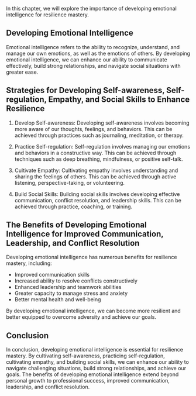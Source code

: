 
In this chapter, we will explore the importance of developing emotional intelligence for resilience mastery.

Developing Emotional Intelligence
---------------------------------

Emotional intelligence refers to the ability to recognize, understand, and manage our own emotions, as well as the emotions of others. By developing emotional intelligence, we can enhance our ability to communicate effectively, build strong relationships, and navigate social situations with greater ease.

Strategies for Developing Self-awareness, Self-regulation, Empathy, and Social Skills to Enhance Resilience
-----------------------------------------------------------------------------------------------------------

1. Develop Self-awareness: Developing self-awareness involves becoming more aware of our thoughts, feelings, and behaviors. This can be achieved through practices such as journaling, meditation, or therapy.

2. Practice Self-regulation: Self-regulation involves managing our emotions and behaviors in a constructive way. This can be achieved through techniques such as deep breathing, mindfulness, or positive self-talk.

3. Cultivate Empathy: Cultivating empathy involves understanding and sharing the feelings of others. This can be achieved through active listening, perspective-taking, or volunteering.

4. Build Social Skills: Building social skills involves developing effective communication, conflict resolution, and leadership skills. This can be achieved through practice, coaching, or training.

The Benefits of Developing Emotional Intelligence for Improved Communication, Leadership, and Conflict Resolution
-----------------------------------------------------------------------------------------------------------------

Developing emotional intelligence has numerous benefits for resilience mastery, including:

* Improved communication skills
* Increased ability to resolve conflicts constructively
* Enhanced leadership and teamwork abilities
* Greater capacity to manage stress and anxiety
* Better mental health and well-being

By developing emotional intelligence, we can become more resilient and better equipped to overcome adversity and achieve our goals.

Conclusion
----------

In conclusion, developing emotional intelligence is essential for resilience mastery. By cultivating self-awareness, practicing self-regulation, cultivating empathy, and building social skills, we can enhance our ability to navigate challenging situations, build strong relationships, and achieve our goals. The benefits of developing emotional intelligence extend beyond personal growth to professional success, improved communication, leadership, and conflict resolution.
